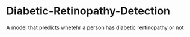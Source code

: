 # Diabetic-Retinopathy-Detection
A model that predicts whetehr a person has diabetic rertinopathy or not
